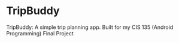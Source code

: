 # TripBuddy
TripBuddy: A simple trip planning app. Built for my CIS 135 (Android Programming) Final Project

